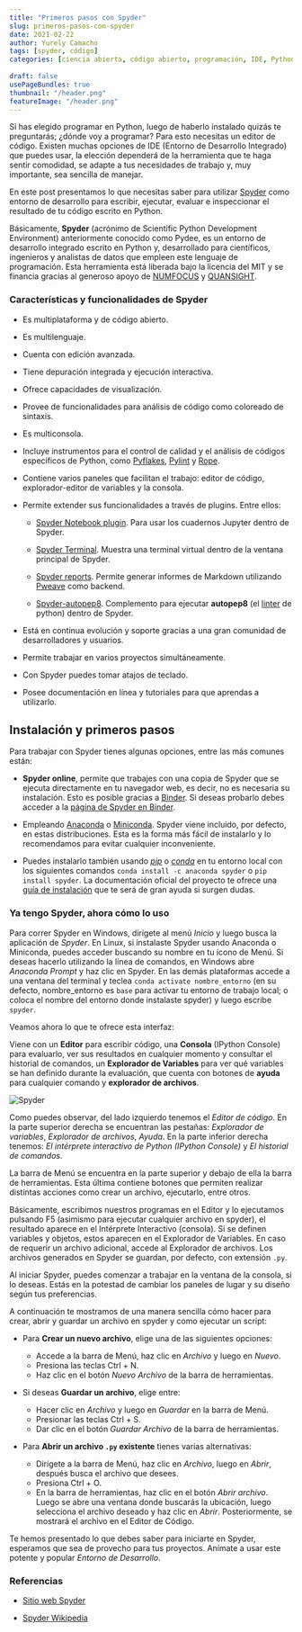 ```yaml
---
title: "Primeros pasos con Spyder"
slug: primeros-pasos-con-spyder
date: 2021-02-22
author: Yurely Camacho
tags: [spyder, código]
categories: [ciencia abierta, código abierto, programación, IDE, Python]
 
draft: false
usePageBundles: true
thumbnail: "/header.png"
featureImage: "/header.png"
---
```



<!-- # Primeros pasos con Spyder -->



Si has elegido programar en Python, luego de haberlo instalado quizás te
preguntarás; ¿dónde voy a programar? Para esto necesitas un editor de código.
Existen muchas opciones de IDE (Entorno de Desarrollo Integrado) que puedes
usar, la elección dependerá de la herramienta que te haga sentir comodidad, se
adapte a tus necesidades de trabajo y, muy importante, sea sencilla de manejar.

<!-- TEASER_END -->

En este post presentamos lo que necesitas saber para utilizar
[Spyder](https://www.spyder-ide.org/) como entorno de desarrollo para escribir,
ejecutar, evaluar e inspeccionar el resultado de tu código escrito en Python.

Básicamente, **Spyder** (acrónimo de Scientific Python Development Environment)
anteriormente conocido como Pydee, es un entorno de desarrollo integrado escrito
en Python y, desarrollado para científicos, ingenieros y analistas de datos que
empleen este lenguaje de programación. Esta herramienta está liberada bajo la
licencia del MIT y se financia gracias al generoso apoyo de
[NUMFOCUS](https://numfocus.org/) y [QUANSIGHT](https://www.quansight.com/).

### Características y funcionalidades de Spyder

- Es multiplataforma y de código abierto.

- Es multilenguaje.

- Cuenta con edición avanzada.

- Tiene depuración integrada y ejecución interactiva.

- Ofrece capacidades de visualización.

- Provee de funcionalidades para análisis de código como coloreado de sintaxis.

- Es multiconsola.

- Incluye instrumentos para el control de calidad y el análisis de códigos
  específicos de Python, como [Pyflakes](https://pypi.org/project/pyflakes/),
  [Pylint](https://www.pylint.org/) y
  [Rope](https://github.com/python-rope/rope).

- Contiene varios paneles que facilitan el trabajo: editor de código,
  explorador-editor de variables y la consola.

- Permite extender sus funcionalidades a través de plugins. Entre ellos:

  - [Spyder Notebook plugin](https://github.com/spyder-ide/spyder-notebook).
    Para usar los cuadernos Jupyter dentro de Spyder.

  - [Spyder Terminal](https://github.com/spyder-ide/spyder-terminal). Muestra
    una terminal virtual dentro de la ventana principal de Spyder.

  - [Spyder reports](https://github.com/spyder-ide/spyder-reports). Permite
    generar informes de Markdown utilizando
    [Pweave](http://mpastell.com/pweave/) como backend.

  - [Spyder-autopep8](https://github.com/spyder-ide/spyder-autopep8).
    Complemento para ejecutar **autopep8** (el
    [linter](https://es.wikipedia.org/wiki/Lint) de python) dentro de Spyder.

- Está en continua evolución y soporte gracias a una gran comunidad de
  desarrolladores y usuarios.

- Permite trabajar en varios proyectos simultáneamente.

- Con Spyder puedes tomar atajos de teclado.

- Posee documentación en línea y tutoriales para que aprendas a utilizarlo.

## Instalación y primeros pasos

Para trabajar con Spyder tienes algunas opciones, entre las más comunes están:

- **Spyder online**, permite que trabajes con una copia de Spyder que se ejecuta
  directamente en tu navegador web, es decir, no es necesaria su instalación.
  Esto es posible gracias a [Binder](https://mybinder.org/). Si deseas probarlo
  debes acceder a la [página de Spyder en
  Binder](https://mybinder.org/v2/gh/spyder-ide/spyder/4.x?urlpath=/desktop).

- Empleando [Anaconda](https://www.anaconda.com/) o
  [Miniconda](https://docs.conda.io/en/latest/miniconda.html). Spyder viene
  incluido, por defecto, en estas distribuciones. Esta es la forma más fácil de
  instalarlo y lo recomendamos para evitar cualquier inconveniente.

- Puedes instalarlo también usando [*pip*](https://pypi.org/project/spyder/) o
  [*conda*](https://anaconda.org/anaconda/spyder) en tu entorno local con los
  siguientes comandos `conda install -c anaconda spyder` o `pip install spyder`.
  La documentación oficial del proyecto te ofrece una [guía de
  instalación](https://docs.spyder-ide.org/current/installation.html) que te
  será de gran ayuda si surgen dudas.

### Ya tengo Spyder, ahora cómo lo uso

Para correr Spyder en Windows, dirígete al menú *Inicio* y luego busca la
aplicación de *Spyder*. En Linux, si instalaste Spyder usando Anaconda o
Miniconda, puedes acceder buscando su nombre en tu ícono de Menú. Si deseas
hacerlo utilizando la línea de comandos, en Windows abre *Anaconda Prompt* y haz
clic en Spyder. En las demás plataformas accede a una ventana del terminal y
teclea `conda activate nombre_entorno` (en su defecto, nombre_entorno es `base`
para activar tu entorno de trabajo local; o coloca el nombre del entorno donde
instalaste spyder) y luego escribe `spyder`.

Veamos ahora lo que te ofrece esta interfaz:

Viene con un **Editor** para escribir código, una **Consola** (IPython Console)
para evaluarlo, ver sus resultados en cualquier momento y consultar el historial
de comandos, un **Explorador de Variables** para ver qué variables se han
definido durante la evaluación, que cuenta con botones de **ayuda** para
cualquier comando y **explorador de archivos**.

![Spyder](spyder.png)

Como puedes observar, del lado izquierdo tenemos el *Editor de código*. En la
parte superior derecha se encuentran las pestañas: *Explorador de variables*,
*Explorador de archivos*, *Ayuda*. En la parte inferior derecha tenemos: *El
intérprete interactivo de Python (IPython Console)* y *El historial de
comandos*.

La barra de Menú se encuentra en la parte superior y debajo de ella la barra de
herramientas. Esta última contiene botones que permiten realizar distintas
acciones como crear un archivo, ejecutarlo, entre otros.

Básicamente, escribimos nuestros programas en el Editor y lo ejecutamos pulsando
F5 (asimismo para ejecutar cualquier archivo en spyder), el resultado aparece en
el Intérprete Interactivo (consola). Si se definen variables y objetos, estos
aparecen en el Explorador de Variables. En caso de requerir un archivo
adicional, accede al Explorador de archivos. Los archivos generados en Spyder se
guardan, por defecto, con extensión `.py`.

Al iniciar Spyder, puedes comenzar a trabajar en la ventana de la consola, si lo
deseas. Estás en la potestad de cambiar los paneles de lugar y su  diseño según
tus preferencias.

A continuación te mostramos de una manera sencilla cómo hacer para crear, abrir
y guardar un archivo en spyder y como ejecutar un script:

- Para **Crear un nuevo archivo**, elige una de las siguientes opciones:

  - Accede a la barra de Menú, haz clic en *Archivo* y luego en *Nuevo*.
  - Presiona las teclas Ctrl + N.
  - Haz clic en el botón *Nuevo Archivo* de la barra de herramientas.

- Si deseas **Guardar un archivo**, elige entre:

  - Hacer clic en *Archivo* y luego en *Guardar* en la barra de Menú.
  - Presionar las teclas Ctrl + S.
  - Dar clic en el botón *Guardar Archivo* de la barra de herramientas.

- Para **Abrir un archivo `.py` existente** tienes varias alternativas:

  - Dirígete a la barra de Menú, haz clic en *Archivo*, luego en *Abrir*,
    después busca el archivo que desees.
  - Presiona Ctrl + O.
  - En la barra de herramientas, haz clic en el botón *Abrir archivo*. Luego se
    abre una ventana donde buscarás la ubicación, luego selecciona el archivo
    deseado y haz clic en *Abrir*. Posteriormente, se mostrará el archivo en el
    Editor de Código.

Te hemos presentado lo que debes saber para iniciarte en Spyder, esperamos que
sea de provecho para tus proyectos. Anímate a usar este potente y popular
*Entorno de Desarrollo*.

### Referencias

- [Sitio web Spyder](https://www.spyder-ide.org/)

- [Spyder Wikipedia](<https://en.wikipedia.org/wiki/Spyder_(software)>)
